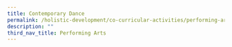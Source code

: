 ```yaml
---
title: Contemporary Dance
permalink: /holistic-development/co-curricular-activities/performing-arts/contemporary-dance/
description: ""
third_nav_title: Performing Arts
---
```

